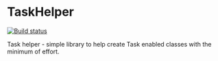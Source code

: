 # TaskHelper

[![Build status](https://ci.appveyor.com/api/projects/status/vey97s8pkju90bk8/branch/master?svg=true)](https://ci.appveyor.com/project/memsom/taskhelper/branch/master)

Task helper - simple library to help create Task enabled classes with the minimum of effort. 